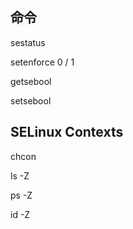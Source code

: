 
## 命令

sestatus

setenforce 0 / 1

getsebool

setsebool


## SELinux Contexts

chcon

ls -Z

ps -Z

id -Z
